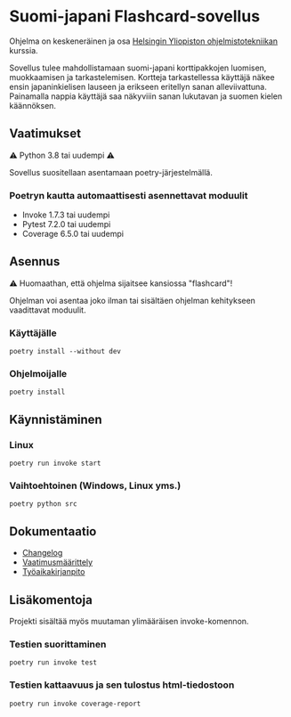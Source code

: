 # Suomi-japani Flashcard-sovellus
Ohjelma on keskeneräinen ja osa [Helsingin Yliopiston ohjelmistotekniikan](https://ohjelmistotekniikka-hy.github.io/) kurssia.

Sovellus tulee mahdollistamaan suomi-japani korttipakkojen luomisen, muokkaamisen ja tarkastelemisen. Kortteja tarkastellessa käyttäjä näkee ensin japaninkielisen lauseen ja erikseen eritellyn sanan alleviivattuna. Painamalla nappia käyttäjä saa näkyviiin sanan lukutavan ja suomen kielen käännöksen.


## Vaatimukset
⚠️ Python 3.8 tai uudempi ⚠️

Sovellus suositellaan asentamaan poetry-järjestelmällä.

### Poetryn kautta automaattisesti asennettavat moduulit
* Invoke 1.7.3 tai uudempi
* Pytest 7.2.0 tai uudempi
* Coverage 6.5.0 tai uudempi

## Asennus
⚠️ Huomaathan, että ohjelma sijaitsee kansiossa "flashcard"!

Ohjelman voi asentaa joko ilman tai sisältäen ohjelman kehitykseen vaadittavat moduulit.

### Käyttäjälle
```poetry install --without dev```

### Ohjelmoijalle
```poetry install```

## Käynnistäminen
### Linux
```poetry run invoke start```

### Vaihtoehtoinen (Windows, Linux yms.)
```poetry python src```

## Dokumentaatio
* [Changelog](./flashcard/dokumentaatio/changelog.md)
* [Vaatimusmäärittely](./flashcard/dokumentaatio/vaatimusmaarittely.md)
* [Työaikakirjanpito](./flashcard/dokumentaatio/tuntikirjanpito.md)

## Lisäkomentoja
Projekti sisältää myös muutaman ylimääräisen invoke-komennon.

### Testien suorittaminen
```poetry run invoke test```

### Testien kattaavuus ja sen tulostus html-tiedostoon
```poetry run invoke coverage-report```





